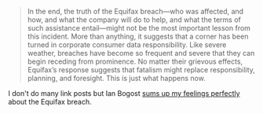 > In the end, the truth of the Equifax breach—who was affected, and how, and what the company will do to help, and what the terms of such assistance entail—might not be the most important lesson from this incident. More than anything, it suggests that a corner has been turned in corporate consumer data responsibility. Like severe weather, breaches have become so frequent and severe that they can begin receding from prominence. No matter their grievous effects, Equifax’s response suggests that fatalism might replace responsibility, planning, and foresight. This is just what happens now.

I don't do many link posts but Ian Bogost [sums up my feelings perfectly](https://www.theatlantic.com/technology/archive/2017/09/the-equifax-breach-marks-the-end-of-shame-over-data-security/539202/) about the Equifax breach.
